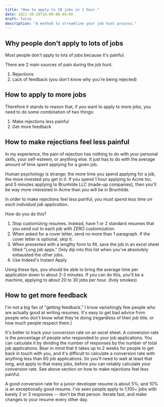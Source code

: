 ```yaml
---
title: "How to apply to 20 jobs in 1 hour."
date: 2021-10-28T16:00:00-04:00
draft: false
description: "A method to streamline your job hunt process."
---
```


## Why people don't apply to lots of jobs

Most people don't apply to lots of jobs because it's painful.

There are 2 main sources of pain during the job hunt.

1. Rejections
2. Lack of feedback (you don't know why you're being rejected)

## How to apply to more jobs

Therefore it stands to reason that, if you want to apply to more jobs, you need to do some combination of two things:

1. Make rejections less painful
2. Get more feedback

## How to make rejections feel less painful

In my experience, the pain of rejection has nothing to do with your personal skills, your self-esteem, or anything else. It just has to do with the average amount of time spent applying for a given job.

Human psychology is strange; the more time you spend applying for a job, the more invested you get in it. If you spend 1 hour applying to Acme Inc. and 5 minutes applying to Brunhilde LLC (made-up companies), then you'll be way more interested in Acme than you will be in Brunhilde.

In order to make rejections feel less painful, _you must spend less time on each individual job application._

How do you do this?

1. Stop customizing resumes. Instead, have 1 or 2 standard resumes that you send out to each job with ZERO customization.
2. When asked for a cover letter, send no more than 1 paragraph. If the cover letter is optional, skip it.
3. When presented with a lengthy form to fill, save the job in an excel sheet titled "Long job apps." Only dip into this list when you've absolutely exhausted the other jobs.
4. Use Indeed's Instant Apply

Using these tips, you should be able to bring the average time per application down to about 2-3 minutes. If you can do this, you'll be a machine, applying to about 20 to 30 jobs per hour. (holy smokes)

## How to get more feedback

I'm not a big fan of "getting feedback." I know vanishingly few people who are actually good at writing resumes. It's easy to get bad advice from people who don't know what they're doing (regardless of their job title, or how much people respect them.)

It's better to track your conversion rate on an excel sheet. A conversion rate is the percentage of people who responded to your job applications. You can calculate it by dividing the number of responses by the number of total job applications. Bear in mind that it takes up to 2 weeks for people to get back in touch with you, and it's difficult to calculate a conversion rate with anything less than 60 job applications. So you'll need to wait at least that long, and apply to that many jobs, before you can reliably calculate your conversion rate. See above section on how to make rejections feel less painful.

A good conversion rate for a junior developer resume is about 5%; and 10% is an exceptionally good resume. I've seen people apply to 1,100+ jobs with barely 2 or 3 responses -- don't be that person. Iterate fast, and make changes to your resume every other day.
